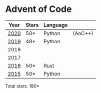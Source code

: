 # Advent of Code

| Year          | Stars | Language |         |
| ------------- | ----- | -------- | ------- |
| [2020](/2020) | 50*   | Python   | (AoC++) |
| [2019](/2019) | 48*   | Python   |         |
| 2018          |       |          |         |
| 2017          |       |          |         |
| [2016](/2016) | 50*   | Rust     |         |
| [2015](/2015) | 50*   | Python   |         |

Total stars: 180*